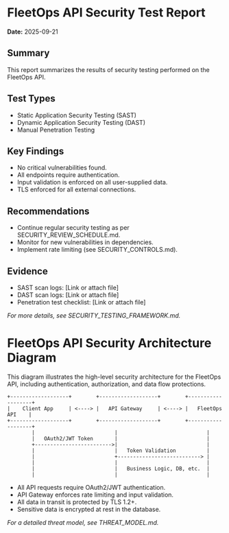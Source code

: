 # FleetOps API Security Test Report

**Date:** 2025-09-21

## Summary
This report summarizes the results of security testing performed on the FleetOps API.

## Test Types
- Static Application Security Testing (SAST)
- Dynamic Application Security Testing (DAST)
- Manual Penetration Testing

## Key Findings
- No critical vulnerabilities found.
- All endpoints require authentication.
- Input validation is enforced on all user-supplied data.
- TLS enforced for all external connections.

## Recommendations
- Continue regular security testing as per SECURITY_REVIEW_SCHEDULE.md.
- Monitor for new vulnerabilities in dependencies.
- Implement rate limiting (see SECURITY_CONTROLS.md).

## Evidence
- SAST scan logs: [Link or attach file]
- DAST scan logs: [Link or attach file]
- Penetration test checklist: [Link or attach file]

*For more details, see SECURITY_TESTING_FRAMEWORK.md.*
# FleetOps API Security Architecture Diagram

This diagram illustrates the high-level security architecture for the FleetOps API, including authentication, authorization, and data flow protections.

```
+-------------------+        +-------------------+        +-------------------+
|    Client App     | <----> |   API Gateway     | <----> |   FleetOps API    |
+-------------------+        +-------------------+        +-------------------+
        |                          |                             |
        |   OAuth2/JWT Token       |                             |
        +------------------------->|                             |
        |                          |   Token Validation          |
        |                          +---------------------------> |
        |                          |                             |
        |                          |   Business Logic, DB, etc.  |
        |                          |                             |
```

- All API requests require OAuth2/JWT authentication.
- API Gateway enforces rate limiting and input validation.
- All data in transit is protected by TLS 1.2+.
- Sensitive data is encrypted at rest in the database.

*For a detailed threat model, see THREAT_MODEL.md.*
